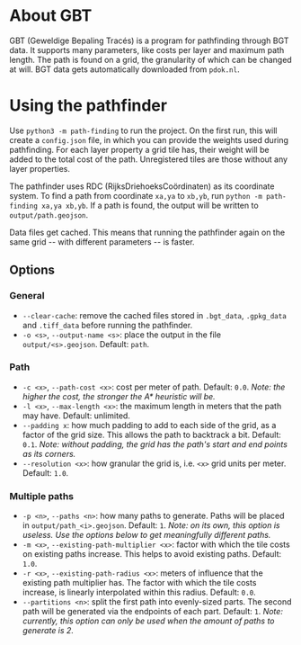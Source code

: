 # About GBT
GBT (Geweldige Bepaling Tracés) is a program for pathfinding through BGT data.
It supports many parameters, like costs per layer and maximum path length.
The path is found on a grid, the granularity of which can be changed at will.
BGT data gets automatically downloaded from `pdok.nl`.

# Using the pathfinder
Use `python3 -m path-finding` to run the project.
On the first run, this will create a `config.json` file, in which you can provide the weights used during pathfinding.
For each layer property a grid tile has, their weight will be added to the total cost of the path.
Unregistered tiles are those without any layer properties.

The pathfinder uses RDC (RijksDriehoeksCoördinaten) as its coordinate system.
To find a path from coordinate `xa,ya` to `xb,yb`, run `python -m path-finding xa,ya xb,yb`.
If a path is found, the output will be written to `output/path.geojson`.

Data files get cached.
This means that running the pathfinder again on the same grid -- with different parameters -- is faster.

## Options
### General
- `--clear-cache`: remove the cached files stored in `.bgt_data`, `.gpkg_data` and `.tiff_data` before running the pathfinder.
- `-o <s>`, `--output-name <s>`: place the output in the file `output/<s>.geojson`. Default: `path`.

### Path
- `-c <x>`, `--path-cost <x>`: cost per meter of path. Default: `0.0`. _Note: the higher the cost, the stronger the A* heuristic will be._
- `-l <x>`, `--max-length <x>`: the maximum length in meters that the path may have. Default: unlimited.
- `--padding x`: how much padding to add to each side of the grid, as a factor of the grid size. This allows the path to backtrack a bit. Default: `0.1`. _Note: without padding, the grid has the path's start and end points as its corners._
- `--resolution <x>`: how granular the grid is, i.e. `<x>` grid units per meter. Default: `1.0`.

### Multiple paths
- `-p <n>`, `--paths <n>`: how many paths to generate. Paths will be placed in `output/path_<i>.geojson`. Default: `1`. _Note: on its own, this option is useless. Use the options below to get meaningfully different paths._
- `-m <x>`, `--existing-path-multiplier <x>`: factor with which the tile costs on existing paths increase. This helps to avoid existing paths. Default: `1.0`.
- `-r <x>`, `--existing-path-radius <x>`: meters of influence that the existing path multiplier has. The factor with which the tile costs increase, is linearly interpolated within this radius. Default: `0.0`.
- `--partitions <n>`: split the first path into evenly-sized parts. The second path will be generated via the endpoints of each part. Default: `1`. _Note: currently, this option can only be used when the amount of paths to generate is 2._
